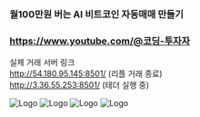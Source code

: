 ### 월100만원 버는 AI 비트코인 자동매매 만들기 
### https://www.youtube.com/@코딩-투자자

실제 거래 서버 링크   
http://54.180.95.145:8501/  (리플 거래 종료)   
http://3.36.55.253:8501/ (테더 실행 중)

![Logo](https://github.com/nissi153/aibitcoin/blob/main/res/thumbnail.png)
![Logo](https://github.com/nissi153/aibitcoin/blob/main/res/dashboard.png)
![Logo](https://github.com/nissi153/aibitcoin/blob/main/res/split.png)
![Logo](https://github.com/nissi153/aibitcoin/blob/main/res/배포완료.png)
